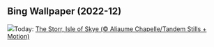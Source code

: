 ## Bing Wallpaper (2022-12)
![](https://www.bing.com/th?id=OHR.StorrRocks_EN-GB3689850780_UHD.jpg&w=1000)Today: [The Storr, Isle of Skye (© Aliaume Chapelle/Tandem Stills + Motion)](https://www.bing.com/th?id=OHR.StorrRocks_EN-GB3689850780_UHD.jpg)